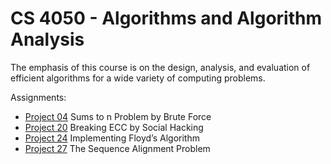 # CS 4050 - Algorithms and Algorithm Analysis

The emphasis of this course is on the design, analysis, and evaluation of efficient algorithms for a wide variety of computing problems.

Assignments:
- [Project 04](Project%2004/) Sums to n Problem by Brute Force
- [Project 20](Project%2020/) Breaking ECC by Social Hacking
- [Project 24](Project%2024/) Implementing Floyd’s Algorithm
- [Project 27](Project%2027/) The Sequence Alignment Problem
